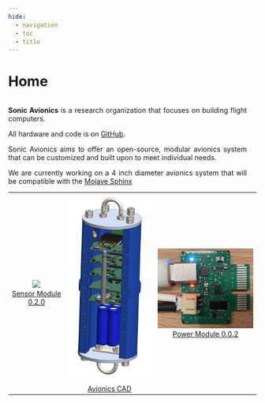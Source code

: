 ```yaml
---
hide:
  - navigation
  - toc
  - title
---
```

# Home

<div style="display: flex; align-items: center; gap: 20px;">

<!-- Text Content -->
<div style="flex: 1; text-align: justify;"><p>
  <b>Sonic Avionics</b> is a research organization that focuses on building flight computers.
</p>
<p>
  All hardware and code is on <a href="https://github.com/sonicavionics/4in-avionics">GitHub</a>.
</p>
<p>
  Sonic Avionics aims to offer an open-source, modular avionics system that can be customized and built upon to meet individual needs.
</p>
<p>
  We are currently working on a 4 inch diameter avionics system that will be compatible with the <a href="https://www.halfcatrocketry.com/mojave-sphinx">Mojave Sphinx</a>
</p>
</div>

<!-- Model Viewer -->
<model-viewer 
  src="model/backplate.glb" 
  alt="3D model of a board"
  auto-rotate 
  camera-controls 
  poster="model/poster.webp" 
  touch-action="pan-y"
  style="width: 30%; height: 300px;">
</model-viewer>

</div>

<script type="module" src="https://ajax.googleapis.com/ajax/libs/model-viewer/4.0.0/model-viewer.min.js"></script>

<!-- <figure markdown="span">

  ![alt text](img/IMG_0629.jpg){ width="300" }
  <figcaption>Zeul</figcaption>

</figure> -->

<div style="text-align: center;">

<style>
/* Disable background highlight on hover */
table tr:hover, table td:hover {
  background-color: transparent !important;
}

/* Prevent text selection when hovering */
table, table * {
  user-select: none;
}
</style>
<table style="margin: 0 auto;">
  <tr>
      <td align="center" style="vertical-align: middle;">
      <img src="https://raw.githubusercontent.com/sonicavionics/4in-sensors/refs/heads/main/images/board.front.png" width="300" /><br>
      <a href="/avionics/PCB-Modules/sensors/">Sensor Module 0.2.0</a>
    </td>
      <td align="center" style="vertical-align: middle;">
      <img src="/avionics/cad/thumbnail.png" width="250" /><br>
      <a href="avionics/cad/">Avionics CAD</a>
    </td>
      <td align="center" style="vertical-align: middle;">
      <img src="/avionics/archive/old/PCB-Modules/power/0.0.2/thumbnail.jpg" width="300" /><br>
      <a href="/avionics/archive/old/PCB-Modules/power/0.0.2/">Power Module 0.0.2</a>
    </td>
</table>
</div>
